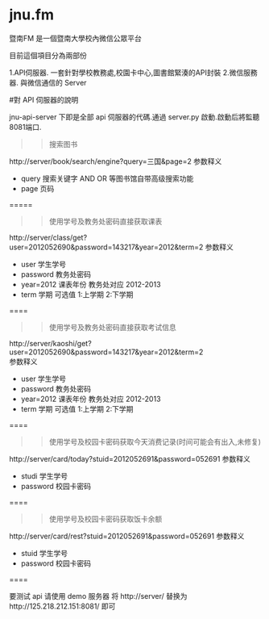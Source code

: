 jnu.fm
======

暨南FM 是一個暨南大學校內微信公眾平台

目前這個項目分為兩部份

1.API伺服器. 一套針對學校教務處,校園卡中心,圖書館緊湊的API封裝
2.微信服務器. 與微信通信的 Server


#對 API 伺服器的說明

jnu-api-server 下即是全部 api 伺服器的代碼.通過 server.py 啟動.啟動后將監聽8081端口.


>>搜索图书

http://server/book/search/engine?query=三国&page=2
参数释义
* query 搜索关键字 AND OR 等图书馆自带高级搜索功能
* page 页码


=====


>>使用学号及教务处密码直接获取课表

http://server/class/get?user=2012052690&password=143217&year=2012&term=2
参数释义
* user 学生学号
* password 教务处密码
* year=2012 课表年份  教务处对应 2012-2013
* term 学期 可选值 1:上学期 2:下学期


====

>>使用学号及教务处密码直接获取考试信息  

http://server/kaoshi/get?user=2012052690&password=143217&year=2012&term=2  
参数释义  
* user 学生学号  
* password 教务处密码    
* year=2012 课表年份  教务处对应 2012-2013  
* term 学期 可选值 1:上学期 2:下学期  



====

>>使用学号及校园卡密码获取今天消费记录(时间可能会有出入,未修复)

http://server/card/today?stuid=2012052691&password=052691
参数释义  
* studi 学生学号  
* password  校园卡密码    

====

>>使用学号及校园卡密码获取饭卡余额

http://server/card/rest?stuid=2012052691&password=052691
参数释义  
* stuid 学生学号  
* password  校园卡密码    



====

要测试 api 请使用 demo 服务器
将  http://server/ 替换为http://125.218.212.151:8081/ 即可

